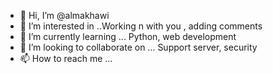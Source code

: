 - 👋 Hi, I’m @almakhawi
- 👀 I’m interested in ..Working n with you , adding comments
- 🌱 I’m currently learning ... Python, web development
- 💞️ I’m looking to collaborate on ... Support server, security
- 📫 How to reach me ...

<!---
almakhawi/almakhawi is a ✨ special ✨ repository because its `README.md` (this file) appears on your GitHub profile.
You can click the Preview link to take a look at your changes.
--->
